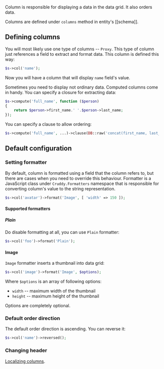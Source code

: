 Column is responsible for displaying a data in the data grid. It also orders data.

Columns are defined under `columns` method in entity's [[schema]].

## Defining columns

You will most likely use one type of columns -- `Proxy`. This type of column just
references a field to extract and format data. This column is defined this way:

```php
$s->col('name');
```

Now you will have a column that will display `name` field's value.

Sometimes you need to display not ordinary data. Computed columns come in handy.
You can specify a closure for extracting data:

```php
$s->compute('full_name', function ($person)
{
    return $person->first_name.' '.$person->last_name;
});
```

You can specify a clause to allow ordering:

```php
$s->compute('full_name', ...)->clause(DB::raw('concat(first_name, last_name)'));
```

## Default configuration

### Setting formatter

By default, column is formatted using a field that the column refers to, but there
are cases when you need to override this behaviour. Formatter is a JavaScript class
under `Cruddy.Formatters` namespace that is responsible for converting column's value
to the string representation.

```php
$s->col('avatar')->format('Image', [ 'width' => 150 ]);
```

#### Supported formatters

##### Plain

Do disable formatting at all, you can use `Plain` formatter:

```php
$s->col('foo')->format('Plain');
```

#### Image

`Image` formatter inserts a thumbnail into data grid:

```php
$s->col('image')->format('Image', $options);
```

Where `$options` is an array of following options:

- `width` -- maximum width of the thumbnail
- `height` -- maximum height of the thumbnail

Options are completely optional.

### Default order direction

The default order direction is ascending. You can reverse it:

```php
$s->col('name')->reversed();
```

### Changing header

[Localizing columns](localization#changing-columns-header).